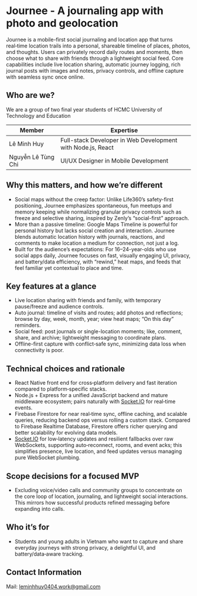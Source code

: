 # Journee - A journaling app with photo and geolocation

Journee is a mobile-first social journaling and location app that turns real‑time location trails into a personal, shareable timeline of places, photos, and thoughts. Users can privately record daily routes and moments, then choose what to share with friends through a lightweight social feed. Core capabilities include live location sharing, automatic journey logging, rich journal posts with images and notes, privacy controls, and offline capture with seamless sync once online.

## Who are we?

We are a group of two final year students of HCMC University of Technology and Education

| Member | Expertise |
| --- | --- |
| Lê Minh Huy | Full-stack Developer in Web Development with Node.js, React |
| Nguyễn Lê Tùng Chi | UI/UX Designer in Mobile Development |

## Why this matters, and how we’re different

- Social maps without the creep factor: Unlike Life360’s safety-first positioning, Journee emphasizes spontaneous, fun meetups and memory keeping while normalizing granular privacy controls such as freeze and selective sharing, inspired by Zenly’s “social-first” approach.
- More than a passive timeline: Google Maps Timeline is powerful for personal history but lacks social creation and interaction. Journee blends automatic location history with journals, reactions, and comments to make location a medium for connection, not just a log.
- Built for the audience’s expectations: For 16–24-year-olds who use social apps daily, Journee focuses on fast, visually engaging UI, privacy, and battery/data efficiency, with “rewind,” heat maps, and feeds that feel familiar yet contextual to place and time.

## Key features at a glance

- Live location sharing with friends and family, with temporary pause/freeze and audience controls.
- Auto journal: timeline of visits and routes; add photos and reflections; browse by day, week, month, year; view heat maps; “On this day” reminders.
- Social feed: post journals or single-location moments; like, comment, share, and archive; lightweight messaging to coordinate plans.
- Offline-first capture with conflict‑safe sync, minimizing data loss when connectivity is poor.

## Technical choices and rationale

- React Native front end for cross‑platform delivery and fast iteration compared to platform‑specific stacks.
- Node.js + Express for a unified JavaScript backend and mature middleware ecosystem; pairs naturally with [Socket.IO](http://Socket.IO) for real‑time events.
- Firebase Firestore for near real‑time sync, offline caching, and scalable queries, reducing backend ops versus rolling a custom stack. Compared to Firebase Realtime Database, Firestore offers richer querying and better scalability for evolving data models.
- [Socket.IO](http://Socket.IO) for low‑latency updates and resilient fallbacks over raw WebSockets, supporting auto‑reconnect, rooms, and event acks; this simplifies presence, live location, and feed updates versus managing pure WebSocket plumbing.

## Scope decisions for a focused MVP

- Excluding voice/video calls and community groups to concentrate on the core loop of location, journaling, and lightweight social interactions. This mirrors how successful products refined messaging before expanding into calls.

## Who it’s for

- Students and young adults in Vietnam who want to capture and share everyday journeys with strong privacy, a delightful UI, and battery/data‑aware tracking.

## Contact Information

Mail: [leminhhuy0404.work@gmail.com](mailto:leminhhuy0404.work@gmail.com)
